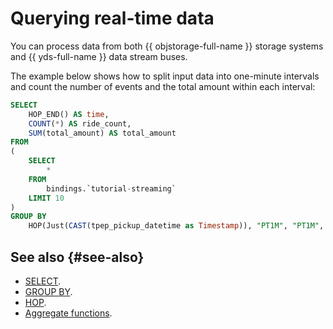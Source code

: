 
# Querying real-time data

You can process data from both {{ objstorage-full-name }} storage systems and {{ yds-full-name }} data stream buses.

The example below shows how to split input data into one-minute intervals and count the number of events and the total amount within each interval:

```sql
SELECT
    HOP_END() AS time,
    COUNT(*) AS ride_count,
    SUM(total_amount) AS total_amount
FROM
(
    SELECT
        *
    FROM
        bindings.`tutorial-streaming`
    LIMIT 10
)
GROUP BY
    HOP(Just(CAST(tpep_pickup_datetime as Timestamp)), "PT1M", "PT1M", "PT1M");
```

## See also {#see-also}

* [SELECT](https://ydb.tech/en/docs/yql/reference/syntax/select).
* [GROUP BY](https://ydb.tech/en/docs/yql/reference/syntax/group_by).
* [HOP](../concepts/stream-processing-windows.md).
* [Aggregate functions](https://ydb.tech/en/docs/yql/reference/builtins/aggregation).